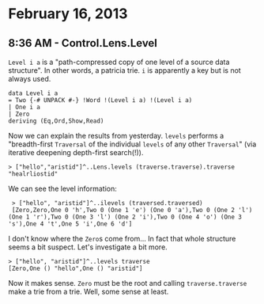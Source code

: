 # February 16, 2013

## 8:36 AM - Control.Lens.Level

`Level i a` is a "path-compressed copy of one level of a source data
structure". In other words, a patricia trie. `i` is apparently a key but is
not always used.

    data Level i a
    = Two {-# UNPACK #-} !Word !(Level i a) !(Level i a)
    | One i a
    | Zero
    deriving (Eq,Ord,Show,Read)

Now we can explain the results from yesterday. `levels` performs a
"breadth-first `Traversal` of the individual `levels` of any other
`Traversal`" (via iterative deepening depth-first search(!)).

    > ["hello","aristid"]^..Lens.levels (traverse.traverse).traverse
    "healrliostid"

We can see the level information:

     > ["hello", "aristid"]^..ilevels (traversed.traversed)
     [Zero,Zero,One 0 'h',Two 0 (One 1 'e') (One 0 'a'),Two 0 (One 2 'l') (One 1 'r'),Two 0 (One 3 'l') (One 2 'i'),Two 0 (One 4 'o') (One 3 's'),One 4 't',One 5 'i',One 6 'd']

I don't know where the `Zero`s come from... In fact that whole structure seems
a bit suspect. Let's investigate a bit more.

    > ["hello", "aristid"]^..levels traverse
    [Zero,One () "hello",One () "aristid"]

Now it makes sense. `Zero` must be the root and calling `traverse.traverse`
make a trie from a trie. Well, some sense at least.
